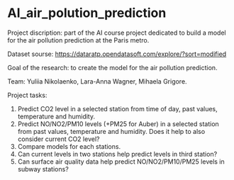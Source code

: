 # AI_air_polution_prediction
Project discription: part of the AI course project dedicated to build a model for the air pollution prediction at the Paris metro.

Dataset sourse: https://dataratp.opendatasoft.com/explore/?sort=modified

Goal of the research: to create the model for the air pollution prediction.

Team: Yuliia Nikolaenko, Lara-Anna Wagner, Mihaela Grigore.

Project tasks:

1. Predict CO2 level in a selected station from time of day, past values, temperature and
humidity.
2. Predict NO/NO2/PM10 levels (+PM25 for Auber) in a selected station from past values,
temperature and humidity. Does it help to also consider current CO2 level?
3. Compare models for each stations.
4. Can current levels in two stations help predict levels in third station?
5. Can surface air quality data help predict NO/NO2/PM10/PM25 levels in subway stations?




